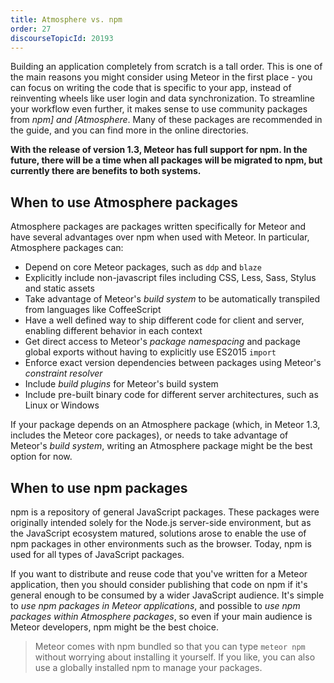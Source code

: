 ```yaml
---
title: Atmosphere vs. npm
order: 27
discourseTopicId: 20193
---
```


Building an application completely from scratch is a tall order. This is one of the main reasons you might consider using Meteor in the first place - you can focus on writing the code that is specific to your app, instead of reinventing wheels like user login and data synchronization. To streamline your workflow even further, it makes sense to use community packages from *npm] and [Atmosphere*. Many of these packages are recommended in the guide, and you can find more in the online directories.

**With the release of version 1.3, Meteor has full support for npm. In the future, there will be a time when all packages will be migrated to npm, but currently there are benefits to both systems.**

<h2 id="when-atmosphere">When to use Atmosphere packages</h2>

Atmosphere packages are packages written specifically for Meteor and have several advantages over npm when used with Meteor. In particular, Atmosphere packages can:

- Depend on core Meteor packages, such as `ddp` and `blaze`
- Explicitly include non-javascript files including CSS, Less, Sass, Stylus and static assets
- Take advantage of Meteor's *build system* to be automatically transpiled from languages like CoffeeScript
- Have a well defined way to ship different code for client and server, enabling different behavior in each context
- Get direct access to Meteor's *package namespacing* and package global exports without having to explicitly use ES2015 `import`
- Enforce exact version dependencies between packages using Meteor's *constraint resolver*
- Include *build plugins* for Meteor's build system
- Include pre-built binary code for different server architectures, such as Linux or Windows

If your package depends on an Atmosphere package (which, in Meteor 1.3, includes the Meteor core packages), or needs to take advantage of Meteor's *build system*, writing an Atmosphere package might be the best option for now.

<h2 id="when-npm">When to use npm packages</h2>

npm is a repository of general JavaScript packages. These packages were originally intended solely for the Node.js server-side environment, but as the JavaScript ecosystem matured, solutions arose to enable the use of npm packages in other environments such as the browser. Today, npm is used for all types of JavaScript packages.

If you want to distribute and reuse code that you've written for a Meteor application, then you should consider publishing that code on npm if it's general enough to be consumed by a wider JavaScript audience. It's simple to *use npm packages in Meteor applications*, and possible to *use npm packages within Atmosphere packages*, so even if your main audience is Meteor developers, npm might be the best choice.

> Meteor comes with npm bundled so that you can type `meteor npm` without worrying about installing it yourself. If you like, you can also use a globally installed npm to manage your packages.
